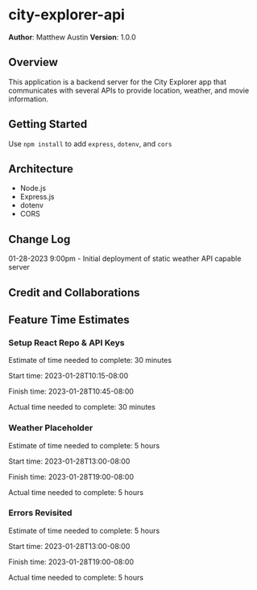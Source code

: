# city-explorer-api

**Author**: Matthew Austin
**Version**: 1.0.0

## Overview

This application is a backend server for the City Explorer app that communicates with several APIs to provide location, weather, and movie information.

## Getting Started

Use `npm install` to add `express`, `dotenv`, and `cors`

## Architecture

- Node.js
- Express.js
- dotenv
- CORS

## Change Log

01-28-2023 9:00pm - Initial deployment of static weather API capable server

## Credit and Collaborations
<!-- Give credit (and a link) to other people or resources that helped you build this application. -->

## Feature Time Estimates

### Setup React Repo & API Keys

Estimate of time needed to complete: 30 minutes

Start time: 2023-01-28T10:15-08:00

Finish time: 2023-01-28T10:45-08:00

Actual time needed to complete: 30 minutes

### Weather Placeholder

Estimate of time needed to complete: 5 hours

Start time: 2023-01-28T13:00-08:00

Finish time: 2023-01-28T19:00-08:00

Actual time needed to complete: 5 hours

### Errors Revisited

Estimate of time needed to complete: 5 hours

Start time: 2023-01-28T13:00-08:00

Finish time: 2023-01-28T19:00-08:00

Actual time needed to complete: 5 hours
